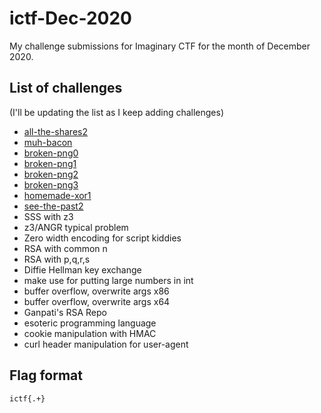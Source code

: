 # ictf-Dec-2020

My challenge submissions for Imaginary CTF for the month of December 2020.


## List of challenges

(I'll be updating the list as I keep adding challenges)

- [all-the-shares2](../main/all-the-shares2/README.md)
- [muh-bacon](../main/muh-bacon/README.md)
- [broken-png0](../main/broken-png0/README.md)
- [broken-png1](../main/broken-png1/README.md)
- [broken-png2](../main/broken-png2/README.md)
- [broken-png3](../main/broken-png3/README.md)
- [homemade-xor1](../main/homemade-xor1/README.md)
- [see-the-past2](../main/see-the-past2/README.md)
- SSS with z3
- z3/ANGR typical problem
- Zero width encoding for script kiddies
- RSA with common n
- RSA with p,q,r,s
- Diffie Hellman key exchange
- make use for putting large numbers in int
- buffer overflow, overwrite args x86
- buffer overflow, overwrite args x64
- Ganpati's RSA Repo
- esoteric programming language
- cookie manipulation with HMAC
- curl header manipulation for user-agent

## Flag format

`ictf{.+}`
